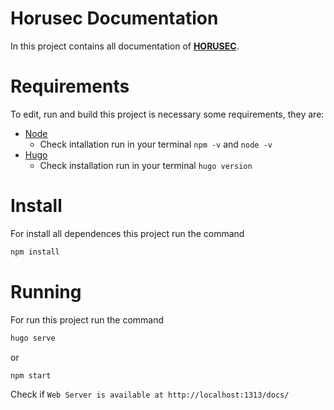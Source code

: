 # Horusec Documentation

In this project contains all documentation of **[HORUSEC](https://horusec.io/)**.

# Requirements
To edit, run and build this project is necessary some requirements, they are:
* [Node](https://nodejs.org/en/)
  - Check intallation run in your terminal `npm -v` and `node -v`
* [Hugo](https://gohugo.io/getting-started/installing/)
  - Check installation run in your terminal `hugo version`

# Install
For install all dependences this project run the command
```bash
npm install
```

# Running

For run this project run the command
```bash
hugo serve
```

or

```bash
npm start
```

Check if `Web Server is available at http://localhost:1313/docs/`
